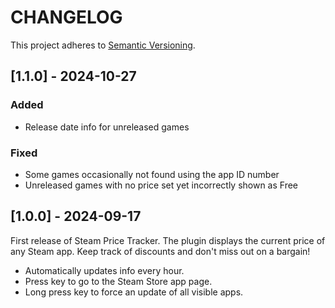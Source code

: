 # CHANGELOG

This project adheres to [Semantic Versioning](https://semver.org/spec/v2.0.0.html).

## [1.1.0] - 2024-10-27

### Added

- Release date info for unreleased games

### Fixed

- Some games occasionally not found using the app ID number
- Unreleased games with no price set yet incorrectly shown as Free

## [1.0.0] - 2024-09-17

First release of Steam Price Tracker. The plugin displays the current price of any Steam app. Keep track of discounts and don't miss out on a bargain!

- Automatically updates info every hour.
- Press key to go to the Steam Store app page.
- Long press key to force an update of all visible apps.
